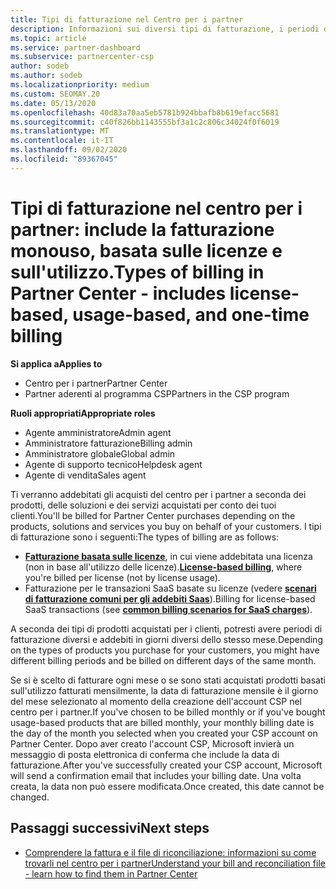 ```yaml
---
title: Tipi di fatturazione nel Centro per i partner
description: Informazioni sui diversi tipi di fatturazione, i periodi di fatturazione e le date di fatturazione che potrebbero essere visualizzati nel centro per i partner.
ms.topic: article
ms.service: partner-dashboard
ms.subservice: partnercenter-csp
author: sodeb
ms.author: sodeb
ms.localizationpriority: medium
ms.custom: SEOMAY.20
ms.date: 05/13/2020
ms.openlocfilehash: 40d83a70aa5eb5781b924bbafb8b619efacc5681
ms.sourcegitcommit: c40f826bb1143555bf3a1c2c806c34024f0f6019
ms.translationtype: MT
ms.contentlocale: it-IT
ms.lasthandoff: 09/02/2020
ms.locfileid: "89367045"
---
```

# <a name="types-of-billing-in-partner-center---includes-license-based-usage-based-and-one-time-billing"></a><span data-ttu-id="27581-103">Tipi di fatturazione nel centro per i partner: include la fatturazione monouso, basata sulle licenze e sull'utilizzo.</span><span class="sxs-lookup"><span data-stu-id="27581-103">Types of billing in Partner Center - includes license-based, usage-based, and one-time billing</span></span>

<span data-ttu-id="27581-104">**Si applica a**</span><span class="sxs-lookup"><span data-stu-id="27581-104">**Applies to**</span></span>

- <span data-ttu-id="27581-105">Centro per i partner</span><span class="sxs-lookup"><span data-stu-id="27581-105">Partner Center</span></span>
- <span data-ttu-id="27581-106">Partner aderenti al programma CSP</span><span class="sxs-lookup"><span data-stu-id="27581-106">Partners in the CSP program</span></span>

<span data-ttu-id="27581-107">**Ruoli appropriati**</span><span class="sxs-lookup"><span data-stu-id="27581-107">**Appropriate roles**</span></span>

- <span data-ttu-id="27581-108">Agente amministratore</span><span class="sxs-lookup"><span data-stu-id="27581-108">Admin agent</span></span>
- <span data-ttu-id="27581-109">Amministratore fatturazione</span><span class="sxs-lookup"><span data-stu-id="27581-109">Billing admin</span></span>
- <span data-ttu-id="27581-110">Amministratore globale</span><span class="sxs-lookup"><span data-stu-id="27581-110">Global admin</span></span>
- <span data-ttu-id="27581-111">Agente di supporto tecnico</span><span class="sxs-lookup"><span data-stu-id="27581-111">Helpdesk agent</span></span>
- <span data-ttu-id="27581-112">Agente di vendita</span><span class="sxs-lookup"><span data-stu-id="27581-112">Sales agent</span></span>

<span data-ttu-id="27581-113">Ti verranno addebitati gli acquisti del centro per i partner a seconda dei prodotti, delle soluzioni e dei servizi acquistati per conto dei tuoi clienti.</span><span class="sxs-lookup"><span data-stu-id="27581-113">You'll be billed for Partner Center purchases depending on the products, solutions and services you buy on behalf of your customers.</span></span> <span data-ttu-id="27581-114">I tipi di fatturazione sono i seguenti:</span><span class="sxs-lookup"><span data-stu-id="27581-114">The types of billing are as follows:</span></span>

- <span data-ttu-id="27581-115">[**Fatturazione basata sulle licenze**](license-based-billing.md), in cui viene addebitata una licenza (non in base all'utilizzo delle licenze).</span><span class="sxs-lookup"><span data-stu-id="27581-115">[**License-based billing**](license-based-billing.md), where you're billed per license (not by license usage).</span></span>
- <span data-ttu-id="27581-116">Fatturazione per le transazioni SaaS basate su licenze (vedere [**scenari di fatturazione comuni per gli addebiti Saas**](common-billing-scenarios-saas.md)).</span><span class="sxs-lookup"><span data-stu-id="27581-116">Billing for license-based SaaS transactions (see [**common billing scenarios for SaaS charges**](common-billing-scenarios-saas.md)).</span></span>

<span data-ttu-id="27581-117">A seconda dei tipi di prodotti acquistati per i clienti, potresti avere periodi di fatturazione diversi e addebiti in giorni diversi dello stesso mese.</span><span class="sxs-lookup"><span data-stu-id="27581-117">Depending on the types of products you purchase for your customers, you might have different billing periods and be billed on different days of the same month.</span></span>

<span data-ttu-id="27581-118">Se si è scelto di fatturare ogni mese o se sono stati acquistati prodotti basati sull'utilizzo fatturati mensilmente, la data di fatturazione mensile è il giorno del mese selezionato al momento della creazione dell'account CSP nel centro per i partner.</span><span class="sxs-lookup"><span data-stu-id="27581-118">If you've chosen to be billed monthly or if you've bought usage-based products that are billed monthly, your monthly billing date is the day of the month you selected when you created your CSP account on Partner Center.</span></span> <span data-ttu-id="27581-119">Dopo aver creato l'account CSP, Microsoft invierà un messaggio di posta elettronica di conferma che include la data di fatturazione.</span><span class="sxs-lookup"><span data-stu-id="27581-119">After you've successfully created your CSP account, Microsoft will send a confirmation email that includes your billing date.</span></span> <span data-ttu-id="27581-120">Una volta creata, la data non può essere modificata.</span><span class="sxs-lookup"><span data-stu-id="27581-120">Once created, this date cannot be changed.</span></span>

## <a name="next-steps"></a><span data-ttu-id="27581-121">Passaggi successivi</span><span class="sxs-lookup"><span data-stu-id="27581-121">Next steps</span></span>

- [<span data-ttu-id="27581-122">Comprendere la fattura e il file di riconciliazione: informazioni su come trovarli nel centro per i partner</span><span class="sxs-lookup"><span data-stu-id="27581-122">Understand your bill and reconciliation file - learn how to find them in Partner Center</span></span>](read-your-bill.md)
